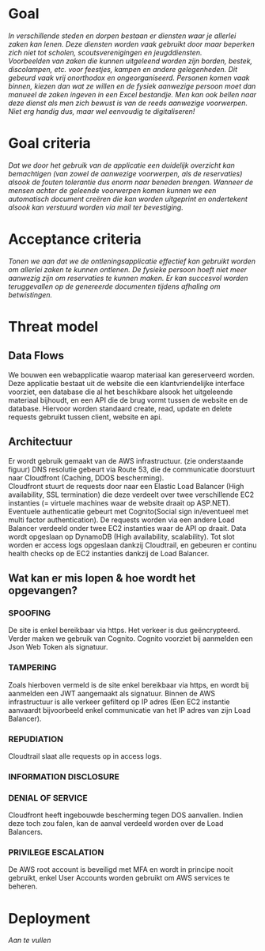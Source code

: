 # Goal
*In verschillende steden en dorpen bestaan er diensten waar je allerlei zaken kan lenen. Deze diensten worden vaak gebruikt door maar beperken zich niet tot scholen, scoutsverenigingen en jeugddiensten.  
Voorbeelden van zaken die kunnen uitgeleend worden zijn borden, bestek, discolampen, etc. voor feestjes, kampen en andere gelegenheden. 
Dit gebeurd vaak vrij onorthodox en ongeorganiseerd. Personen komen vaak binnen, kiezen dan wat ze willen en de fysiek aanwezige persoon moet dan manueel de zaken ingeven in een Excel bestandje. Men kan ook bellen naar deze dienst als men zich bewust is van de reeds aanwezige voorwerpen. Niet erg handig dus, maar wel eenvoudig te digitaliseren!*

# Goal criteria
*Dat we door het gebruik van de applicatie een duidelijk overzicht kan bemachtigen (van zowel de aanwezige voorwerpen, als de reservaties) alsook de fouten tolerantie dus enorm naar beneden brengen. Wanneer de mensen achter de geleende voorwerpen komen kunnen we een automatisch document creëren die kan worden uitgeprint en ondertekent alsook kan verstuurd worden via mail ter bevestiging.*
 
# Acceptance criteria
*Tonen we aan dat we de ontleningsapplicatie effectief kan gebruikt worden om allerlei zaken te kunnen ontlenen. De fysieke persoon hoeft niet meer aanwezig zijn om reservaties te kunnen maken. 
Er kan succesvol worden teruggevallen op de genereerde documenten tijdens afhaling om betwistingen.*

# Threat model
## Data Flows 
We bouwen een webapplicatie waarop materiaal kan gereserveerd worden. Deze applicatie bestaat uit de website die een klantvriendelijke interface voorziet, een database die al het beschikbare alsook het uitgeleende materiaal bijhoudt, en een API die de brug vormt tussen de website en de database. Hiervoor worden standaard create, read, update en delete requests gebruikt tussen client, website en api. 

## Architectuur 

Er wordt gebruik gemaakt van de AWS infrastructuur. (zie onderstaande figuur) 
DNS resolutie gebeurt via Route 53, die de communicatie doorstuurt naar Cloudfront (Caching, DDOS bescherming).  
Cloudfront stuurt de requests door naar een Elastic Load Balancer (High availability, SSL termination) die deze verdeelt over twee verschillende EC2 instanties (= virtuele machines waar de website draait op ASP.NET).  
Eventuele authenticatie gebeurt met Cognito(Social sign in/eventueel met multi factor authentication). 
De requests worden via een andere Load Balancer verdeeld onder twee EC2 instanties waar de API op draait. 
Data wordt opgeslaan op DynamoDB (High availability, scalability). 
Tot slot worden er access logs opgeslaan dankzij Cloudtrail, en gebeuren er continu health checks op de EC2 instanties dankzij de Load Balancer. 

## Wat kan er mis lopen & hoe wordt het opgevangen? 

### SPOOFING 
De site is enkel bereikbaar via https. Het verkeer is dus geëncrypteerd. Verder maken we gebruik van Cognito. Cognito voorziet bij aanmelden een Json Web Token als signatuur.  

### TAMPERING
Zoals hierboven vermeld is de site enkel bereikbaar via https, en wordt bij aanmelden een JWT aangemaakt als signatuur. 
Binnen de AWS infrastructuur is alle verkeer gefilterd op IP adres (Een EC2 instantie aanvaardt bijvoorbeeld enkel communicatie van het IP adres van zijn Load Balancer). 
 
### REPUDIATION
Cloudtrail slaat alle requests op in access logs. 
 
### INFORMATION DISCLOSURE
 
### DENIAL OF SERVICE
Cloudfront heeft ingebouwde bescherming tegen DOS aanvallen. Indien deze toch zou falen, kan de aanval verdeeld worden over de Load Balancers. 
 
### PRIVILEGE ESCALATION
De AWS root account is beveiligd met MFA en wordt in principe nooit gebruikt, enkel User Accounts worden gebruikt om AWS services te beheren. 

# Deployment
*Aan te vullen*
